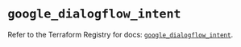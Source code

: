 # `google_dialogflow_intent`

Refer to the Terraform Registry for docs: [`google_dialogflow_intent`](https://registry.terraform.io/providers/hashicorp/google/6.49.0/docs/resources/dialogflow_intent).
